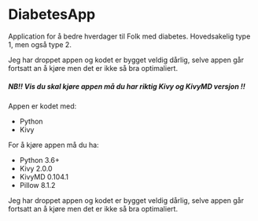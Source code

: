 # DiabetesApp
Application for å bedre hverdager til Folk med diabetes. Hovedsakelig type 1, men også type 2.

Jeg har droppet appen og kodet er bygget veldig dårlig, selve appen går fortsatt an å kjøre men det er ikke så bra optimaliert.

##### NB!! Vis du skal kjøre appen må du har riktig Kivy og KivyMD versjon !!

Appen er kodet med:
- Python
- Kivy

For å kjøre appen må du ha:
- Python 3.6+
- Kivy 2.0.0
- KivyMD 0.104.1
- Pillow 8.1.2

Jeg har droppet appen og kodet er bygget veldig dårlig, selve appen går fortsatt an å kjøre men det er ikke så bra optimaliert.
